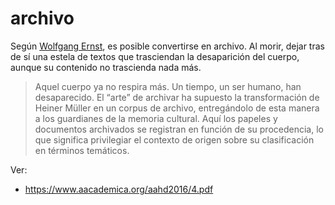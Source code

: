 # archivo
Según [Wolfgang Ernst](https://archivochurubusco.encrym.edu.mx/n1letras4.html), es posible convertirse en archivo. Al morir, dejar tras de sí una estela de textos que trasciendan la desaparición del cuerpo, aunque su contenido no trascienda nada más.

>Aquel cuerpo ya no respira más. Un tiempo, un ser humano, han desaparecido. El “arte” de archivar ha supuesto la transformación de Heiner Müller en un corpus de archivo, entregándolo de esta manera a los guardianes de la memoria cultural. Aquí los papeles y documentos archivados se registran en función de su procedencia, lo que significa privilegiar el contexto de origen sobre su clasificación en términos temáticos.

Ver:

- https://www.aacademica.org/aahd2016/4.pdf
